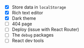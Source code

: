 
- [x] Store data in `localStorage`
- [x] Rich text editor
- [x] Dark theme
- [ ] 404 page
- [ ] Deploy (issue with React Router)
- [ ] The `debug` packages
- [ ] React dev tools